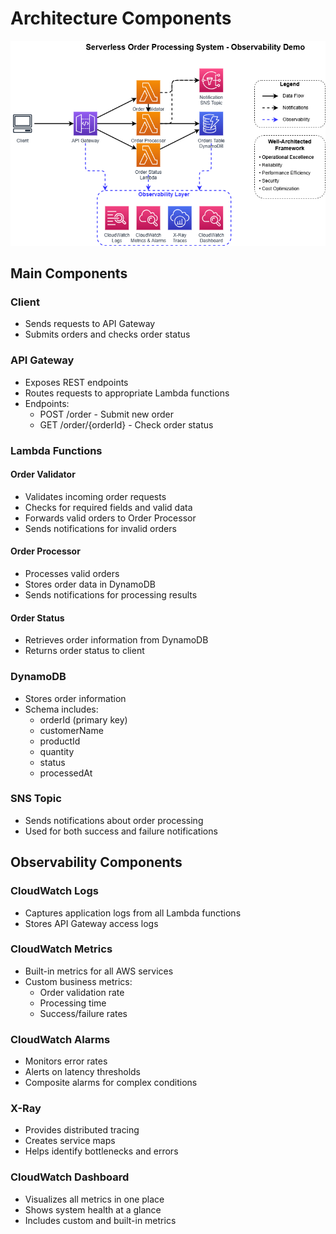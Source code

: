 # Architecture Components

![Architecture diagram](resources/serverless-observability-architecture.png)

## Main Components

### Client
- Sends requests to API Gateway
- Submits orders and checks order status

### API Gateway
- Exposes REST endpoints
- Routes requests to appropriate Lambda functions
- Endpoints:
  - POST /order - Submit new order
  - GET /order/{orderId} - Check order status

### Lambda Functions

#### Order Validator
- Validates incoming order requests
- Checks for required fields and valid data
- Forwards valid orders to Order Processor
- Sends notifications for invalid orders

#### Order Processor
- Processes valid orders
- Stores order data in DynamoDB
- Sends notifications for processing results

#### Order Status
- Retrieves order information from DynamoDB
- Returns order status to client

### DynamoDB
- Stores order information
- Schema includes:
  - orderId (primary key)
  - customerName
  - productId
  - quantity
  - status
  - processedAt

### SNS Topic
- Sends notifications about order processing
- Used for both success and failure notifications

## Observability Components

### CloudWatch Logs
- Captures application logs from all Lambda functions
- Stores API Gateway access logs

### CloudWatch Metrics
- Built-in metrics for all AWS services
- Custom business metrics:
  - Order validation rate
  - Processing time
  - Success/failure rates

### CloudWatch Alarms
- Monitors error rates
- Alerts on latency thresholds
- Composite alarms for complex conditions

### X-Ray
- Provides distributed tracing
- Creates service maps
- Helps identify bottlenecks and errors

### CloudWatch Dashboard
- Visualizes all metrics in one place
- Shows system health at a glance
- Includes custom and built-in metrics